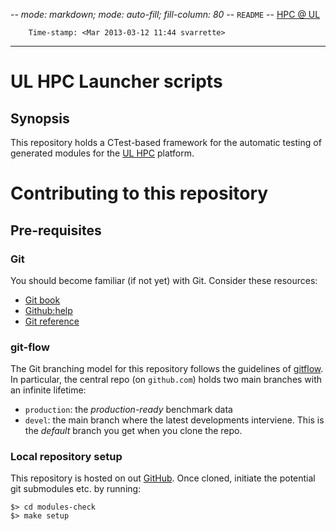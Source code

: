 -*- mode: markdown; mode: auto-fill; fill-column: 80 -*-
`README` -- [HPC @ UL](http://hpc.uni.lu)

        Time-stamp: <Mar 2013-03-12 11:44 svarrette>

-------------------

# UL HPC Launcher scripts

## Synopsis

This repository holds a CTest-based framework for the automatic testing of
generated modules for the [UL HPC](https://hpc.uni.lu) platform. 

# Contributing to this repository 

## Pre-requisites

### Git

You should become familiar (if not yet) with Git. Consider these resources:

* [Git book](http://book.git-scm.com/index.html)
* [Github:help](http://help.github.com/mac-set-up-git/)
* [Git reference](http://gitref.org/)

### git-flow

The Git branching model for this repository follows the guidelines of [gitflow](http://nvie.com/posts/a-successful-git-branching-model/).
In particular, the central repo (on `github.com`) holds two main branches with an infinite lifetime:

* `production`: the *production-ready* benchmark data 
* `devel`: the main branch where the latest developments interviene. This is
  the *default* branch you get when you clone the repo.

### Local repository setup

This repository is hosted on out [GitHub](https://github.com/ULHPC/modules-check).
Once cloned, initiate the potential git submodules etc. by running: 

    $> cd modules-check 
    $> make setup
